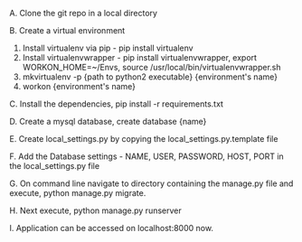 A. Clone the git repo in a local directory

B. Create a virtual environment
1. Install virtualenv via pip - pip install virtualenv
2. Install virtualenvwrapper - pip install virtualenvwrapper, export WORKON_HOME=~/Envs, source /usr/local/bin/virtualenvwrapper.sh
3. mkvirtualenv -p {path to python2 executable} {environment's name}
4. workon {environment's name}

C. Install the dependencies, pip install -r requirements.txt

D. Create a mysql database, create database {name}

E. Create local_settings.py by copying the local_settings.py.template file

F. Add the Database settings - NAME, USER, PASSWORD, HOST, PORT in the local_settings.py file

G. On command line navigate to directory containing the manage.py file and execute, python manage.py migrate.

H. Next execute, python manage.py runserver

I. Application can be accessed on localhost:8000 now.
